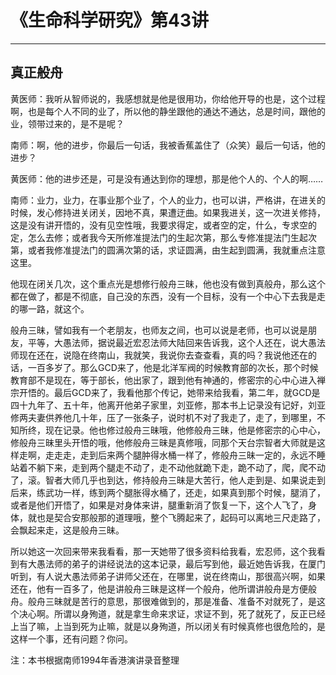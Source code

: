 # 《生命科学研究》第43讲

------

## 真正般舟

黄医师：我听从智师说的，我感想就是他是很用功，你给他开导的也是，这个过程啊，也是每个人不同的业了，所以他的静坐跟他的通达不通达，总是时间，跟他的业，领带过来的，是不是呢？

南师：啊，他的进步，你最后一句话，我被香蕉盖住了（众笑）最后一句话，他的进步？

黄医师：他的进步还是，可是没有通达到你的理想，那是他个人的、个人的啊……

南师：业力，业力，在事业那个业了，个人的业力，也可以讲，严格讲，在进关的时候，发心修持进关闭关，因地不真，果遭迂曲。如果我进关，这一次进关修持，这是没有讲开悟的，没有见空性哦，我要求得定，或者空的定，什么，专求空的定，怎么去修；或者我今天所修准提法门的生起次第，那么专修准提法门生起次第，或者我修准提法门的圆满次第的话，求证圆满，由生起到圆满，我就重点注意这里。

他现在闭关几次，这个重点光是想修行般舟三昧，他也没有做到真般舟，那么这个都在做了，都是不彻底，自己没的东西，没有一个目标，没有一个中心下去我是走的哪一路，就这个。

般舟三昧，譬如我有一个老朋友，也师友之间，也可以说是老师，也可以说是朋友，平等，大愚法师，据说最近宏忍法师大陆回来告诉我，这个人还在，说大愚法师现在还在，说隐在终南山，我就笑，我说你去查查看，真的吗？我说他还在的话，一百多岁了。那么GCD来了，他是北洋军阀的时候教育部的次长，那个时候教育部不是现在，等于部长，他出家了，跟到他有神通的，修密宗的心中心进入禅宗开悟的。最后GCD来了，我看他那个传记，她带来给我看，第二年，就GCD是四十九年了、五十年，他离开他弟子家里，刘亚修，那本书上记录没有记好，刘亚修两夫妻供养他几十年，压了一张条子，说时机不对了我走了，走了，到哪里，不知所终，现在记录。他也修过般舟三昧哦，他修般舟三昧，他是修密宗的心中心，修般舟三昧里头开悟的哦，他修般舟三昧是真修哦，同那个天台宗智者大师就是这样走啊，走走走，走到后来两个腿肿得水桶一样了，修般舟三昧一定的，永远不睡站着不躺下来，走到两个腿走不动了，走不动他就跪下走，跪不动了，爬，爬不动了，滚。智者大师几乎也到达，修持般舟三昧是大苦行，他人走到是、如果说走到后来，练武功一样，练到两个腿胀得水桶了，还走，如果真到那个时候，腿消了，或者是他们开悟了，如果是对身体来讲，腿重新消了恢复一下，这个人飞了，身体，就也是契合安那般那的道理哦，整个飞腾起来了，起码可以离地三尺走路了，会飘起来走，这是般舟三昧。

所以她这一次回来带来我看看，那一天她带了很多资料给我看，宏忍师，这个我看到有大愚法师的弟子的讲经说法的这本记录，最后写到他，最近她告诉我，在厦门听到，有人说大愚法师弟子讲师父还在，在哪里，说在终南山，那很高兴啊，如果还在，他有一百多了，他是讲般舟三昧是这样一个般舟，他所谓讲般舟是方便般舟。般舟三昧就是苦行的意思，那很难做到的，那是准备、准备不对就死了，是这个决心啊。所谓以身殉道，就是拿生命来求证，求证不到，死了就死了，反正已经上当了嘛，上当到死为止嘛，就是以身殉道，所以闭关有时候真修也很危险的，是这样一个事，还有问题？你问。

注：本书根据南师1994年香港演讲录音整理
